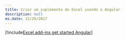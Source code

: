 ```yaml
---
title: Criar um suplemento do Excel usando o Angular
description: null
ms.date: 12/29/2017
---
```


[!include[Excel add-ins get started Angular](../includes/file-get-started-excel-angular.md)]